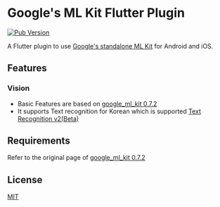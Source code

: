 # Google's ML Kit Flutter Plugin

[![Pub Version](https://img.shields.io/pub/v/google_ml_kit)](https://pub.dev/packages/google_ml_kit)

A Flutter plugin to use [Google's standalone ML Kit](https://developers.google.com/ml-kit) for Android and iOS.

## Features

### Vision
- Basic Features are based on [google_ml_kit 0.7.2](https://pub.dev/packages/google_ml_kit)
- It supports Text recognition for Korean which is supported [Text Recognition v2(Beta)](https://developers.google.com/ml-kit/vision/text-recognition/v2)

## Requirements
Refer to the original page of [google_ml_kit 0.7.2](https://pub.dev/packages/google_ml_kit)

## License
[MIT](https://choosealicense.com/licenses/mit/)
